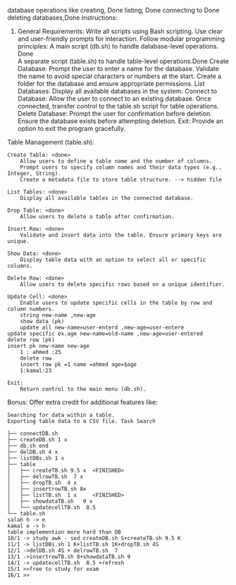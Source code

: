 database operations like 
creating, Done 
listing, Done 
connecting to  Done 
deleting databases,Done 
Instructions: 
1. General Requirements: 
Write all scripts using Bash scripting.
Use clear and user-friendly prompts for interaction. 
Follow modular programming principles:
A main script (db.sh) to handle database-level operations. Done  
A separate script (table.sh) to handle table-level operations.Done 
Create Database: <done> 
        Prompt the user to enter a name for the database. 
        Validate the name to avoid special characters or numbers at the start. 
        Create a folder for the database and ensure appropriate permissions. 
List Databases:<done> 
        Display all available databases in the system. 
Connect to Database:<done> 
        Allow the user to connect to an existing database. 
        Once connected, transfer control to the table.sh script for table operations. 
Delete Database:<done> 
        Prompt the user for confirmation before deletion. 
        Ensure the database exists before attempting deletion. 
Exit: 
Provide an option to exit the program gracefully. 
 
Table Management (table.sh): 
 
    Create Table: <done>
        Allow users to define a table name and the number of columns. 
        Prompt users to specify column names and their data types (e.g., Integer, String). 
        Create a metadata file to store table structure. --> hidden file
        
    List Tables: <done>
        Display all available tables in the connected database.
        
    Drop Table: <done>
        Allow users to delete a table after confirmation. 
    
    Insert Row: <done> 
        Validate and insert data into the table. Ensure primary keys are unique.
        
    Show Data: <done> 
        Display table data with an option to select all or specific columns. 
        
    Delete Row: <done>
        Allow users to delete specific rows based on a unique identifier. 

    Update Cell: <done>
        Enable users to update specific cells in the table by row and column numbers.
        string new-name ,new-age 
        show data (pk)
        update all new-name=user-enterd ,new-age=user-entere
	update specific ex.age new-name=old-name ,new-age=user-entered 
	delete row (pk)
	insert pk new-name new-age
        1 : ahmed :25
        delete row 
        insert row pk =1 name =ahmed age=$age  
        1:kamal:23

    Exit: 
        Return control to the main menu (db.sh). 
 
Bonus: 
Offer extra credit for additional features like: 

    Searching for data within a table.  
    Exporting table data to a CSV file. Task Search 
    
    ├── connectDB.sh
	├── createDB.sh 1 x
	├── db.sh end
	├── delDB.sh 4 x
	├── listDBs.sh 1 x
	├── table
	│   ├── createTB.sh 9.5 x  <FINISHED>
	│   ├── delrowTB.sh  7 x
	│   ├── dropTB.sh  4 x  
	│   ├── insertrowTB.sh 8x
	│   ├── listTB.sh  1 x     <FINISHED>
	│   ├── showdataTB.sh   9 x
	│   └── updatecellTB.sh  8.5
	└── table.sh
    salah h -> e
    kamal e -> h
    table implemention more hard than DB 
    10/1 -> study awk - sed createDB.sh S+createTB.sh 9.5 K
    11/1 -> listDBs.sh 1 K+listTB.sh 1K+dropTB.sh 4S 
    12/1 ->delDB.sh 4S + delrowTB.sh  7
    13/1 ->insertrowTB.sh 8+showdataTB.sh 9
    14/1 -> updatecellTB.sh  8.5 +refresh
    15/1 >>free to study for exam 
    16/1 >> 
    